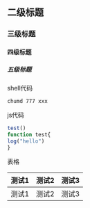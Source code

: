 ## 二级标题
### 三级标题
#### 四级标题
##### 五级标题

shell代码
```shell
chumd 777 xxx
```
js代码
```js
test()
function test{
log("hello")
}
```
表格

|测试1|测试2|测试3|
|---|---|---|
|测试1|测试2|测试3|